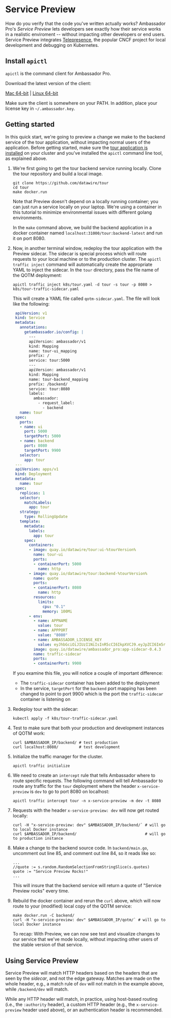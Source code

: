 # Service Preview

How do you verify that the code you've written actually works? Ambassador Pro's *Service Preview* lets developers see exactly how their service works in a realistic enviroment -- without impacting other developers or end users. Service Preview integrates [Telepresence](https://www.telepresence.io), the popular CNCF project for local development and debugging on Kubernetes.

## Install `apictl`

`apictl` is the command client for Ambassador Pro.

Download the latest version of the client:

<a class="apictl-dl" href="https://s3.amazonaws.com/datawire-static-files/apictl/%aproVersion%/darwin/amd64/apictl">Mac 64-bit</a> |
<a class="apictl-linux-dl" href="https://s3.amazonaws.com/datawire-static-files/apictl/%aproVersion%/linux/amd64/apictl">Linux 64-bit</a>

Make sure the client is somewhere on your PATH. In addition, place your license key in `~/.ambassador.key`.

## Getting started

In this quick start, we're going to preview a change we make to the backend service of the tour application, without impacting normal users of the application. Before getting started, make sure the [tour application is installed](https://www.getambassador.io/user-guide/getting-started#5-adding-a-service) on your cluster and you've installed the `apictl` command line tool, as explained above.

1. We're first going to get the tour backend service running locally. Clone the tour repository and build a local image.

    ```
    git clone https://github.com/datawire/tour
    cd tour
    make docker.run
    ```

    Note that Preview doesn't depend on a locally running container; you can just run a service locally on your laptop. We're using a container in this tutorial to minimize environmental issues with different golang environments.

    In the `make` command above, we build the backend application in a docker container named `localhost:31000/tour:backend-latest` and run it on port 8080.

2. Now, in another terminal window, redeploy the tour application with the Preview sidecar. The sidecar is special process which will route requests to your local machine or to the production cluster. The `apictl traffic inject` command will automatically create the appropriate YAML to inject the sidecar. In the `tour` directory, pass the file name of the QOTM deployment:

   ```
   apictl traffic inject k8s/tour.yaml -d tour -s tour -p 8080 > k8s/tour-traffic-sidecar.yaml
   ```

   This will create a YAML file called `qotm-sidecar.yaml`. The file will look like the following:

   ```yaml
    apiVersion: v1
    kind: Service
    metadata:
      annotations:
        getambassador.io/config: |
          ---
          apiVersion: ambassador/v1
          kind: Mapping
          name: tour-ui_mapping
          prefix: /
          service: tour:5000
          ---
          apiVersion: ambassador/v1
          kind: Mapping
          name: tour-backend_mapping
          prefix: /backend/
          service: tour:8080
          labels:
            ambassador:
              - request_label:
                - backend
      name: tour
    spec:
      ports:
      - name: ui
        port: 5000
        targetPort: 5000
      - name: backend
        port: 8080
        targetPort: 9900
      selector:
        app: tour
    ---
    apiVersion: apps/v1
    kind: Deployment
    metadata:
      name: tour
    spec:
      replicas: 1
      selector:
        matchLabels:
          app: tour
      strategy:
        type: RollingUpdate
      template:
        metadata:
          labels:
            app: tour
        spec:
          containers:
          - image: quay.io/datawire/tour:ui-%tourVersion%
            name: tour-ui
            ports:
            - containerPort: 5000
              name: http
          - image: quay.io/datawire/tour:backend-%tourVersion%
            name: quote
            ports:
            - containerPort: 8080
              name: http
            resources:
              limits:
                cpu: "0.1"
                memory: 100Mi
          - env:
            - name: APPNAME
              value: tour
            - name: APPPORT
              value: "8080"
            - name: AMBASSADOR_LICENSE_KEY
              value: eyJhbGciOiJIUzI1NiIsInR5cCI6IkpXVCJ9.eyJpZCI6Im5rcmF1c2UiLCJleHAiOjE1Nzg0MTg4ODZ9.S_6-zdPyy4z1N4Jmo5e4A7WME4CbQVLqnIn_13i5ikw
            image: quay.io/datawire/ambassador_pro:app-sidecar-0.4.3
            name: traffic-sidecar
            ports:
            - containerPort: 9900
   ```

   If you examine this file, you will notice a couple of important difference:
   - The `traffic-sidecar` container has been added to the deployment
   - In the service, `targetPort` for the `backend` port mapping has been changed to point to port 9900 which is the port the `traffic-sidecar` container is listening on

4. Redeploy tour with the sidecar:

   ```
   kubectl apply -f k8s/tour-traffic-sidecar.yaml
   ```

5. Test to make sure that both your production and development instances of QOTM work:

    ```
    curl $AMBASSADOR_IP/backend/ # test production
    curl localhost:8080/         # test development
    ```

6. Initialize the traffic manager for the cluster.

    ```
    apictl traffic initialize
    ```

7. We need to create an `intercept` rule that tells Ambassador where to route specific requests. The following command will tell Ambassador to route any traffic for the `tour` deployment where the header `x-service-preview` is `dev` to go to port 8080 on localhost:

    ```
    apictl traffic intercept tour -n x-service-preview -m dev -t 8080
    ```

8. Requests with the header `x-service-preview: dev` will now get routed locally:

    ```
    curl -H "x-service-preview: dev" $AMBASSADOR_IP/backend/` # will go to local Docker instance
    curl $AMBASSADOR_IP/backend/                              # will go to production instance
    ```

9. Make a change to the backend source code. In `backend/main.go`, uncomment out line 85, and comment out line 84, so it reads like so:

    ```golang
    ...
    //quote := s.random.RandomSelectionFromStringSlice(s.quotes)
    quote := "Service Preview Rocks!"
    ...
    ```

    This will insure that the backend service will return a quote of "Service Preview rocks" every time.

10. Rebuild the docker container and rerun  the `curl` above, which will now route to your (modified) local copy of the QOTM service:

    ```
    make docker.run -C backend/
    curl -H "x-service-preview: dev" $AMBASSADOR_IP/qotm/` # will go to local Docker instance
    ```

    To recap: With Preview, we can now see test and visualize changes to our service that we've mode locally, without impacting other users of the stable version of that service.

## Using Service Preview

Service Preview will match HTTP headers based on the headers that are seen by the *sidecar*, and not the edge gateway. Matches are made on the whole header, e.g., a match rule of `dev` will not match in the example above, while `/backend/dev` will match.

While any HTTP header will match, in practice, using host-based routing (i.e., the `:authority` header), a custom HTTP header (e.g., the `x-service-preview` header used above), or an authentication header is recommended.
